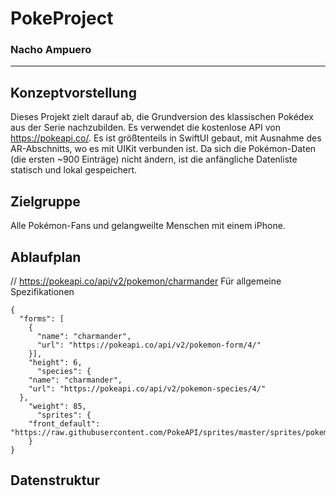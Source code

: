 # PokeProject
### Nacho Ampuero
--------------------

## Konzeptvorstellung
Dieses Projekt zielt darauf ab, die Grundversion des klassischen Pokédex aus der Serie nachzubilden. Es verwendet die kostenlose API von https://pokeapi.co/.
Es ist größtenteils in SwiftUI gebaut, mit Ausnahme des AR-Abschnitts, wo es mit UIKit verbunden ist.
Da sich die Pokémon-Daten (die ersten ~900 Einträge) nicht ändern, ist die anfängliche Datenliste statisch und lokal gespeichert.


## Zielgruppe
Alle Pokémon-Fans und gelangweilte Menschen mit einem iPhone.

## Ablaufplan
// https://pokeapi.co/api/v2/pokemon/charmander
Für allgemeine Spezifikationen
```
{
  "forms": [
    {
      "name": "charmander",
      "url": "https://pokeapi.co/api/v2/pokemon-form/4/"
    }],
    "height": 6,
      "species": {
    "name": "charmander",
    "url": "https://pokeapi.co/api/v2/pokemon-species/4/"
  },
    "weight": 85,
      "sprites": {
    "front_default": "https://raw.githubusercontent.com/PokeAPI/sprites/master/sprites/pokemon/4.png",
    }
}
```

## Datenstruktur
